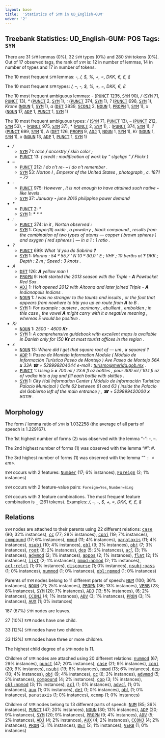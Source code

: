 ```yaml
---
layout: base
title:  'Statistics of SYM in UD_English-GUM'
udver: '2'
---
```


## Treebank Statistics: UD_English-GUM: POS Tags: `SYM`

There are 31 `SYM` lemmas (0%), 32 `SYM` types (0%) and 280 `SYM` tokens (0%).
Out of 17 observed tags, the rank of `SYM` is: 12 in number of lemmas, 14 in number of types and 17 in number of tokens.

The 10 most frequent `SYM` lemmas: <em>-, /, $, %, +, =, DKK, €, £, §</em>

The 10 most frequent `SYM` types:  <em>/, –, -, $, %, +, =, DKK, €, £</em>

The 10 most frequent ambiguous lemmas: <em>-</em> (<tt><a href="en_gum-pos-PUNCT.html">PUNCT</a></tt> 1235, <tt><a href="en_gum-pos-SYM.html">SYM</a></tt> 90), <em>/</em> (<tt><a href="en_gum-pos-SYM.html">SYM</a></tt> 71, <tt><a href="en_gum-pos-PUNCT.html">PUNCT</a></tt> 13), <em>*</em> (<tt><a href="en_gum-pos-PUNCT.html">PUNCT</a></tt> 2, <tt><a href="en_gum-pos-SYM.html">SYM</a></tt> 1), <em>:</em> (<tt><a href="en_gum-pos-PUNCT.html">PUNCT</a></tt> 374, <tt><a href="en_gum-pos-SYM.html">SYM</a></tt> 1), <em>?</em> (<tt><a href="en_gum-pos-PUNCT.html">PUNCT</a></tt> 698, <tt><a href="en_gum-pos-SYM.html">SYM</a></tt> 1), <em>Krone</em> (<tt><a href="en_gum-pos-NOUN.html">NOUN</a></tt> 1, <tt><a href="en_gum-pos-SYM.html">SYM</a></tt> 1), <em>a</em> (<tt><a href="en_gum-pos-DET.html">DET</a></tt> 3839, <tt><a href="en_gum-pos-SCONJ.html">SCONJ</a></tt> 2, <tt><a href="en_gum-pos-NOUN.html">NOUN</a></tt> 1, <tt><a href="en_gum-pos-PROPN.html">PROPN</a></tt> 1, <tt><a href="en_gum-pos-SYM.html">SYM</a></tt> 1), <em>x</em> (<tt><a href="en_gum-pos-NOUN.html">NOUN</a></tt> 17, <tt><a href="en_gum-pos-ADP.html">ADP</a></tt> 1, <tt><a href="en_gum-pos-PUNCT.html">PUNCT</a></tt> 1, <tt><a href="en_gum-pos-SYM.html">SYM</a></tt> 1)

The 10 most frequent ambiguous types:  <em>/</em> (<tt><a href="en_gum-pos-SYM.html">SYM</a></tt> 71, <tt><a href="en_gum-pos-PUNCT.html">PUNCT</a></tt> 13), <em>–</em> (<tt><a href="en_gum-pos-PUNCT.html">PUNCT</a></tt> 212, <tt><a href="en_gum-pos-SYM.html">SYM</a></tt> 53), <em>-</em> (<tt><a href="en_gum-pos-PUNCT.html">PUNCT</a></tt> 975, <tt><a href="en_gum-pos-SYM.html">SYM</a></tt> 37), <em>*</em> (<tt><a href="en_gum-pos-PUNCT.html">PUNCT</a></tt> 2, <tt><a href="en_gum-pos-SYM.html">SYM</a></tt> 1), <em>:</em> (<tt><a href="en_gum-pos-PUNCT.html">PUNCT</a></tt> 374, <tt><a href="en_gum-pos-SYM.html">SYM</a></tt> 1), <em>?</em> (<tt><a href="en_gum-pos-PUNCT.html">PUNCT</a></tt> 699, <tt><a href="en_gum-pos-SYM.html">SYM</a></tt> 1), <em>A</em> (<tt><a href="en_gum-pos-DET.html">DET</a></tt> 126, <tt><a href="en_gum-pos-PROPN.html">PROPN</a></tt> 9, <tt><a href="en_gum-pos-ADJ.html">ADJ</a></tt> 1, <tt><a href="en_gum-pos-NOUN.html">NOUN</a></tt> 1, <tt><a href="en_gum-pos-SYM.html">SYM</a></tt> 1), <em>Kr</em> (<tt><a href="en_gum-pos-NOUN.html">NOUN</a></tt> 1, <tt><a href="en_gum-pos-SYM.html">SYM</a></tt> 1), <em>x</em> (<tt><a href="en_gum-pos-NOUN.html">NOUN</a></tt> 13, <tt><a href="en_gum-pos-ADP.html">ADP</a></tt> 1, <tt><a href="en_gum-pos-PUNCT.html">PUNCT</a></tt> 1, <tt><a href="en_gum-pos-SYM.html">SYM</a></tt> 1)


* <em>/</em>
  * <tt><a href="en_gum-pos-SYM.html">SYM</a></tt> 71: <em>race <b>/</b> ancestry <b>/</b> skin color ;</em>
  * <tt><a href="en_gum-pos-PUNCT.html">PUNCT</a></tt> 13: <em>( credit : modification of work by “ slgckgc ” <b>/</b> Flickr )</em>
* <em>–</em>
  * <tt><a href="en_gum-pos-PUNCT.html">PUNCT</a></tt> 212: <em>I do n't re- <b>–</b> I do n't remember .</em>
  * <tt><a href="en_gum-pos-SYM.html">SYM</a></tt> 53: <em>Norton I , Emperor of the United States , photograph , c. 1871 <b>–</b> 72</em>
* <em>-</em>
  * <tt><a href="en_gum-pos-PUNCT.html">PUNCT</a></tt> 975: <em>However , it is not enough to have attained such native <b>-</b> like levels .</em>
  * <tt><a href="en_gum-pos-SYM.html">SYM</a></tt> 37: <em>January <b>-</b> june 2016 philippine power demand</em>
* <em>*</em>
  * <tt><a href="en_gum-pos-PUNCT.html">PUNCT</a></tt> 2: <em>* <b>*</b> <b>*</b></em>
  * <tt><a href="en_gum-pos-SYM.html">SYM</a></tt> 1: <em><b>*</b> * *</em>
* <em>:</em>
  * <tt><a href="en_gum-pos-PUNCT.html">PUNCT</a></tt> 374: <em>In it , Norton observed <b>:</b></em>
  * <tt><a href="en_gum-pos-SYM.html">SYM</a></tt> 1: <em>Copper(II) oxide , a powdery , black compound , results from the combination of two types of atoms — copper ( brown spheres ) and oxygen ( red spheres ) — in a 1 <b>:</b> 1 ratio .</em>
* <em>?</em>
  * <tt><a href="en_gum-pos-PUNCT.html">PUNCT</a></tt> 699: <em>What 'd you do Sabrina <b>?</b></em>
  * <tt><a href="en_gum-pos-SYM.html">SYM</a></tt> 1: <em>Marina : 54 º 55,7 ' N 10 º 30,0 ' E ; VHF ; 10 berths at <b>?</b> DKK ; Depth : 2 m ; Speed : 3 knots .</em>
* <em>A</em>
  * <tt><a href="en_gum-pos-DET.html">DET</a></tt> 126: <em><b>A</b> yellow man !</em>
  * <tt><a href="en_gum-pos-PROPN.html">PROPN</a></tt> 9: <em>Holt started the 2013 season with the Triple - <b>A</b> Pawtucket Red Sox .</em>
  * <tt><a href="en_gum-pos-ADJ.html">ADJ</a></tt> 1: <em>Holt opened 2012 with Altoona and later joined Triple - <b>A</b> Indianapolis Indians .</em>
  * <tt><a href="en_gum-pos-NOUN.html">NOUN</a></tt> 1: <em>I was no stranger to the taunts and insults , or the foot that appears from nowhere to trip you up en route from <b>A</b> to B .</em>
  * <tt><a href="en_gum-pos-SYM.html">SYM</a></tt> 1: <em>For example : austere , acrimony , ebullient , embolden ; in this case , the vowel <b>A</b> might carry with it a negative meaning , whereas E would be positive .</em>
* <em>Kr</em>
  * <tt><a href="en_gum-pos-NOUN.html">NOUN</a></tt> 1: <em>2500 - 4600 <b>Kr</b> .</em>
  * <tt><a href="en_gum-pos-SYM.html">SYM</a></tt> 1: <em>A comprehensive guidebook with excellent maps is available in Danish only for 150 <b>Kr</b> at most tourist offices in the region .</em>
* <em>x</em>
  * <tt><a href="en_gum-pos-NOUN.html">NOUN</a></tt> 13: <em>Where did I get that square root of — um , <b>x</b> squared ?</em>
  * <tt><a href="en_gum-pos-ADP.html">ADP</a></tt> 1: <em>Paseo de Montejo Information Module ( Módulo de Información Turística Paseo de Montejo ) Ave Paseo de Montejo 56A <b>x</b> 33A ☎ + 529999204044 e-mail : turismo@merida.gob.mx .</em>
  * <tt><a href="en_gum-pos-PUNCT.html">PUNCT</a></tt> 1: <em>Using 5 <b>x</b> 700 ml / 23.6 fl oz bottles , pour 300 ml / 10.1 fl oz of vodka into a jug and fill each bottle with skittles .</em>
  * <tt><a href="en_gum-pos-SYM.html">SYM</a></tt> 1: <em>City Hall Information Center ( Módulo de Información Turística Palacio Municipal ) Calle 62 between 61 and 63 ( inside the Palacio del Gobierno left of the main entrance ) , ☎ + 529999420000 <b>x</b> 80119 .</em>

## Morphology

The form / lemma ratio of `SYM` is 1.032258 (the average of all parts of speech is 1.229167).

The 1st highest number of forms (2) was observed with the lemma “-”: <em>-, –</em>.

The 2nd highest number of forms (1) was observed with the lemma “#”: <em>#</em>.

The 3rd highest number of forms (1) was observed with the lemma “$”: <em>$</em>.

`SYM` occurs with 2 features: <tt><a href="en_gum-feat-Number.html">Number</a></tt> (17; 6% instances), <tt><a href="en_gum-feat-Foreign.html">Foreign</a></tt> (2; 1% instances)

`SYM` occurs with 2 feature-value pairs: `Foreign=Yes`, `Number=Sing`

`SYM` occurs with 3 feature combinations.
The most frequent feature combination is `_` (261 tokens).
Examples: <em>/, –, -, $, +, =, DKK, €, £, §</em>


## Relations

`SYM` nodes are attached to their parents using 22 different relations: <tt><a href="en_gum-dep-case.html">case</a></tt> (90; 32% instances), <tt><a href="en_gum-dep-cc.html">cc</a></tt> (77; 28% instances), <tt><a href="en_gum-dep-conj.html">conj</a></tt> (19; 7% instances), <tt><a href="en_gum-dep-compound.html">compound</a></tt> (17; 6% instances), <tt><a href="en_gum-dep-nmod.html">nmod</a></tt> (11; 4% instances), <tt><a href="en_gum-dep-parataxis.html">parataxis</a></tt> (11; 4% instances), <tt><a href="en_gum-dep-nsubj.html">nsubj</a></tt> (10; 4% instances), <tt><a href="en_gum-dep-obl.html">obl</a></tt> (9; 3% instances), <tt><a href="en_gum-dep-obj.html">obj</a></tt> (7; 3% instances), <tt><a href="en_gum-dep-root.html">root</a></tt> (6; 2% instances), <tt><a href="en_gum-dep-dep.html">dep</a></tt> (5; 2% instances), <tt><a href="en_gum-dep-acl.html">acl</a></tt> (3; 1% instances), <tt><a href="en_gum-dep-advmod.html">advmod</a></tt> (2; 1% instances), <tt><a href="en_gum-dep-appos.html">appos</a></tt> (2; 1% instances), <tt><a href="en_gum-dep-flat.html">flat</a></tt> (2; 1% instances), <tt><a href="en_gum-dep-list.html">list</a></tt> (2; 1% instances), <tt><a href="en_gum-dep-nmod-npmod.html">nmod:npmod</a></tt> (2; 1% instances), <tt><a href="en_gum-dep-acl-relcl.html">acl:relcl</a></tt> (1; 0% instances), <tt><a href="en_gum-dep-discourse.html">discourse</a></tt> (1; 0% instances), <tt><a href="en_gum-dep-nsubj-pass.html">nsubj:pass</a></tt> (1; 0% instances), <tt><a href="en_gum-dep-nummod.html">nummod</a></tt> (1; 0% instances), <tt><a href="en_gum-dep-obl-npmod.html">obl:npmod</a></tt> (1; 0% instances)

Parents of `SYM` nodes belong to 11 different parts of speech: <tt><a href="en_gum-pos-NUM.html">NUM</a></tt> (100; 36% instances), <tt><a href="en_gum-pos-NOUN.html">NOUN</a></tt> (71; 25% instances), <tt><a href="en_gum-pos-PROPN.html">PROPN</a></tt> (36; 13% instances), <tt><a href="en_gum-pos-VERB.html">VERB</a></tt> (23; 8% instances), <tt><a href="en_gum-pos-SYM.html">SYM</a></tt> (20; 7% instances), <tt><a href="en_gum-pos-ADJ.html">ADJ</a></tt> (13; 5% instances),  (6; 2% instances), <tt><a href="en_gum-pos-CCONJ.html">CCONJ</a></tt> (4; 1% instances), <tt><a href="en_gum-pos-ADV.html">ADV</a></tt> (3; 1% instances), <tt><a href="en_gum-pos-PRON.html">PRON</a></tt> (3; 1% instances), <tt><a href="en_gum-pos-AUX.html">AUX</a></tt> (1; 0% instances)

187 (67%) `SYM` nodes are leaves.

27 (10%) `SYM` nodes have one child.

33 (12%) `SYM` nodes have two children.

33 (12%) `SYM` nodes have three or more children.

The highest child degree of a `SYM` node is 11.

Children of `SYM` nodes are attached using 20 different relations: <tt><a href="en_gum-dep-nummod.html">nummod</a></tt> (67; 29% instances), <tt><a href="en_gum-dep-punct.html">punct</a></tt> (47; 20% instances), <tt><a href="en_gum-dep-case.html">case</a></tt> (21; 9% instances), <tt><a href="en_gum-dep-conj.html">conj</a></tt> (20; 9% instances), <tt><a href="en_gum-dep-nsubj.html">nsubj</a></tt> (19; 8% instances), <tt><a href="en_gum-dep-nmod.html">nmod</a></tt> (13; 6% instances), <tt><a href="en_gum-dep-dep.html">dep</a></tt> (10; 4% instances), <tt><a href="en_gum-dep-obj.html">obj</a></tt> (9; 4% instances), <tt><a href="en_gum-dep-cc.html">cc</a></tt> (6; 3% instances), <tt><a href="en_gum-dep-advmod.html">advmod</a></tt> (5; 2% instances), <tt><a href="en_gum-dep-compound.html">compound</a></tt> (4; 2% instances), <tt><a href="en_gum-dep-cop.html">cop</a></tt> (3; 1% instances), <tt><a href="en_gum-dep-obl-npmod.html">obl:npmod</a></tt> (3; 1% instances), <tt><a href="en_gum-dep-acl.html">acl</a></tt> (1; 0% instances), <tt><a href="en_gum-dep-advcl.html">advcl</a></tt> (1; 0% instances), <tt><a href="en_gum-dep-aux.html">aux</a></tt> (1; 0% instances), <tt><a href="en_gum-dep-det.html">det</a></tt> (1; 0% instances), <tt><a href="en_gum-dep-obl.html">obl</a></tt> (1; 0% instances), <tt><a href="en_gum-dep-parataxis.html">parataxis</a></tt> (1; 0% instances), <tt><a href="en_gum-dep-xcomp.html">xcomp</a></tt> (1; 0% instances)

Children of `SYM` nodes belong to 13 different parts of speech: <tt><a href="en_gum-pos-NUM.html">NUM</a></tt> (85; 36% instances), <tt><a href="en_gum-pos-PUNCT.html">PUNCT</a></tt> (47; 20% instances), <tt><a href="en_gum-pos-NOUN.html">NOUN</a></tt> (30; 13% instances), <tt><a href="en_gum-pos-ADP.html">ADP</a></tt> (20; 9% instances), <tt><a href="en_gum-pos-SYM.html">SYM</a></tt> (20; 9% instances), <tt><a href="en_gum-pos-PROPN.html">PROPN</a></tt> (9; 4% instances), <tt><a href="en_gum-pos-ADV.html">ADV</a></tt> (5; 2% instances), <tt><a href="en_gum-pos-ADJ.html">ADJ</a></tt> (4; 2% instances), <tt><a href="en_gum-pos-AUX.html">AUX</a></tt> (4; 2% instances), <tt><a href="en_gum-pos-CCONJ.html">CCONJ</a></tt> (4; 2% instances), <tt><a href="en_gum-pos-PRON.html">PRON</a></tt> (3; 1% instances), <tt><a href="en_gum-pos-DET.html">DET</a></tt> (2; 1% instances), <tt><a href="en_gum-pos-VERB.html">VERB</a></tt> (1; 0% instances)

